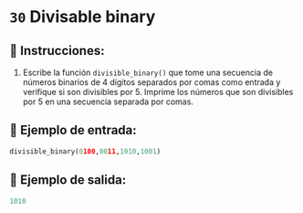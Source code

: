 # `30` Divisable binary

## 📝 Instrucciones:

1. Escribe la función `divisible_binary()` que tome una secuencia de números binarios de 4 dígitos separados por comas como entrada y verifique si son divisibles por 5. Imprime los números que son divisibles por 5 en una secuencia separada por comas.

## 📎 Ejemplo de entrada:

```py
divisible_binary(0100,0011,1010,1001)
```

## 📎 Ejemplo de salida:

```py
1010
```
